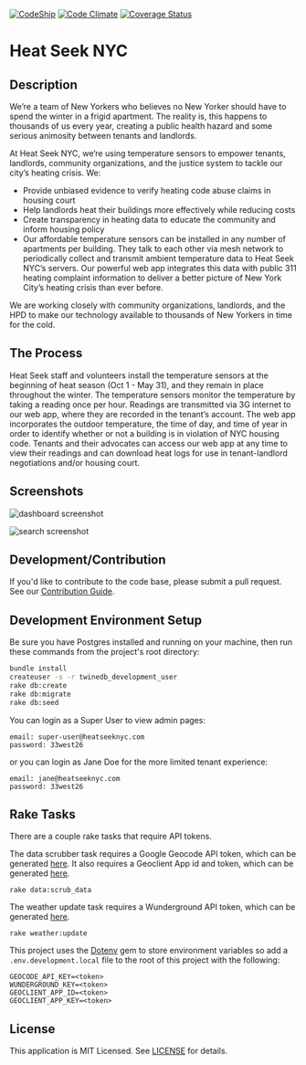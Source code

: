 [![CodeShip](https://www.codeship.io/projects/13e8e870-b9be-0131-0742-5af5088413f2/status)](https://codeship.com/projects/20839)
[![Code Climate](https://codeclimate.com/github/heatseeknyc/heatseeknyc.png)](https://codeclimate.com/github/heatseeknyc/heatseeknyc)
[![Coverage Status](https://coveralls.io/repos/wfjeff/twinenyc/badge.png)](https://coveralls.io/r/wfjeff/twinenyc)

# Heat Seek NYC

## Description

We’re a team of New Yorkers who believes no New Yorker should have to spend the winter in a frigid apartment. The reality is, this happens to thousands of us every year, creating a public health hazard and some serious animosity between tenants and landlords.

At Heat Seek NYC, we’re using temperature sensors to empower tenants, landlords, community organizations, and the justice system to tackle our city’s heating crisis. We:

* Provide unbiased evidence to verify heating code abuse claims in housing court
* Help landlords heat their buildings more effectively while reducing costs
* Create transparency in heating data to educate the community and inform housing policy
* Our affordable temperature sensors can be installed in any number of apartments per building. They talk to each other via mesh network to periodically collect and transmit ambient temperature data to Heat Seek NYC’s servers. Our powerful web app integrates this data with public 311 heating complaint information to deliver a better picture of New York City’s heating crisis than ever before.

We are working closely with community organizations, landlords, and the HPD to make our technology available to thousands of New Yorkers in time for the cold.

## The Process

Heat Seek staff and volunteers install the temperature sensors at the beginning of heat season (Oct 1 - May 31), and they remain in place throughout the winter. The temperature sensors monitor the temperature by taking a reading once per hour. Readings are transmitted via 3G internet to our web app, where they are recorded in the tenant’s account. The web app incorporates the outdoor temperature, the time of day, and time of year in order to identify whether or not a building is in violation of NYC housing code. Tenants and their advocates can access our web app at any time to view their readings and can download heat logs for use in tenant-landlord negotiations and/or housing court.

## Screenshots

![dashboard screenshot](app/assets/images/readme-assets/dashboard_screenshot.png)


![search screenshot](app/assets/images/readme-assets/dashboard_advocate.png)

## Development/Contribution

If you'd like to contribute to the code base, please submit a pull request. See our [Contribution Guide](CONTRIBUTING.md).

## Development Environment Setup

Be sure you have Postgres installed and running on your machine, then run these commands from the project's root directory:

```bash
bundle install
createuser -s -r twinedb_development_user
rake db:create
rake db:migrate
rake db:seed
```

You can login as a Super User to view admin pages:

```
email: super-user@heatseeknyc.com
password: 33west26
```

or you can login as Jane Doe for the more limited tenant experience:

```
email: jane@heatseeknyc.com
password: 33west26
```

## Rake Tasks

There are a couple rake tasks that require API tokens.

The data scrubber task requires a Google Geocode API token, which can be generated [here](https://developers.google.com/maps/documentation/geocoding/get-api-key).
It also requires a Geoclient App id and token, which can be generated [here](https://developer.cityofnewyork.us/api/geoclient-api).

```
rake data:scrub_data
```

The weather update task requires a Wunderground API token, which can be generated [here](https://www.wunderground.com/weather/api).

```
rake weather:update
```

This project uses the [Dotenv](https://github.com/bkeepers/dotenv) gem to store environment variables so add a `.env.development.local` file to the root of this project with the following:

```
GEOCODE_API_KEY=<token>
WUNDERGROUND_KEY=<token>
GEOCLIENT_APP_ID=<token>
GEOCLIENT_APP_KEY=<token>
```

## License

This application is MIT Licensed. See [LICENSE](LICENSE.txt) for details.
